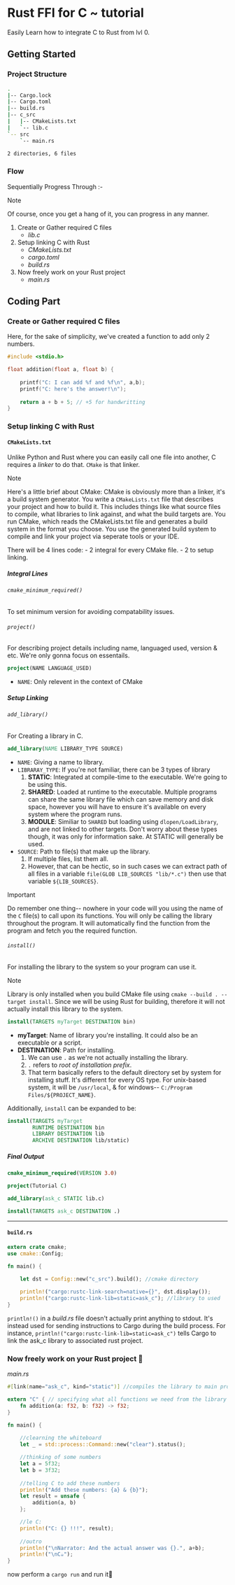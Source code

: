 # Rust FFI for C ~ tutorial

Easily Learn how to integrate C to Rust from lvl 0.

## Getting Started

### Project Structure

```bash
.
|-- Cargo.lock
|-- Cargo.toml
|-- build.rs
|-- c_src
|   |-- CMakeLists.txt
|   `-- lib.c
`-- src
    `-- main.rs

2 directories, 6 files
```

### Flow

Sequentially Progress Through :-

> [!NOTE]
> Of course, once you get a hang of it, you can progress in any manner.

1. Create or Gather required C files
    - *lib.c*
2. Setup linking C with Rust
    - *CMakeLists.txt*
    - *cargo.toml*
    - *build.rs*
3. Now freely work on your Rust project
    - *main.rs*

## Coding Part

### Create or Gather required C files

Here, for the sake of simplicity, we've created a function to add only 2 numbers.

```c
#include <stdio.h>

float addition(float a, float b) {
    
    printf("C: I can add %f and %f\n", a,b);
    printf("C: here's the answer!\n");
    
    return a + b + 5; // +5 for handwritting
}
```

### Setup linking C with Rust

#### `CMakeLists.txt`

Unlike Python and Rust where you can easily call one file into another, C requires a *linker* to do that. `CMake` is that linker.

> [!NOTE]
> Here's a little brief about CMake:
> CMake is obviously more than a linker, it's a build system generator.
> You write a `CMakeLists.txt` file that describes your project and how to build it. This includes things like what source files to compile, what libraries to link against, and what the build targets are.
> You run CMake, which reads the CMakeLists.txt file and generates a build system in the format you choose.
> You use the generated build system to compile and link your project via seperate tools or your IDE.

There will be 4 lines code:
    - 2 integral for every CMake file.
    - 2 to setup linking.

##### Integral Lines

###### `cmake_minimum_required()`

To set minimum version for avoiding compatability issues.

###### `project()`

For describing project details including name, languaged used, version & etc.
We're only gonna focus on essentails.

```cmake
project(NAME LANGUAGE_USED) 
```

- `NAME`: Only relevent in the context of CMake

##### Setup Linking

###### `add_library()`

For Creating a library in C.

```cmake
add_library(NAME LIBRARY_TYPE SOURCE)
```

- `NAME`: Giving a name to library.
- `LIBRARAY_TYPE`: If you're not familiar, there can be 3 types of library
    1. **STATIC**: Integrated at compile-time to the executable. We're going to be using this.
    2. **SHARED**: Loaded at runtime to the executable. Multiple programs can share the same library file which can save memory and disk space, however you will have to ensure it's available on every system where the program runs.
    3. **MODULE**: Similiar to `SHARED` but loading using `dlopen/LoadLibrary`, and are not linked to other targets. Don't worry about these types though, it was only for information sake. At STATIC will generally be used.
- `SOURCE`: Path to file(s) that make up the library.
    1. If multiple files, list them all.
    2. However, that can be hectic, so in such cases we can extract path of all files in a variable `file(GLOB LIB_SOURCES "lib/*.c")` then use that variable `${LIB_SOURCES}`.

> [!IMPORTANT]
> Do remember one thing-- nowhere in your code will you using the name of the `C` file(s) to call upon its functions. You will only be calling the library throughout the program. It will automatically find the function from the program and fetch you the required function.

###### `install()`

For installing the library to the system so your program can use it.

> [!NOTE]
> Library is only installed when you build CMake file using `cmake --build . --target install`.
> Since we will be using Rust for building, therefore it will not actually install this library to the system.

```cmake
install(TARGETS myTarget DESTINATION bin)
```

- **myTarget**: Name of library you're installing. It could also be an executable or a script.
- **DESTINATION**: Path for installing.
    1. We can use `.` as we're not actually installing the library.
    2. `.` refers to *root of installation prefix*.
    3. That term basically refers to the default directory set by system for installing stuff. It's different for every OS type. For unix-based system, it will be `/usr/local`, & for windows-- `C:/Program Files/${PROJECT_NAME}`.

Additionally, `install` can be expanded to be:

```cmake
install(TARGETS myTarget
        RUNTIME DESTINATION bin
        LIBRARY DESTINATION lib
        ARCHIVE DESTINATION lib/static)
```

##### Final Output

```cmake
cmake_minimum_required(VERSION 3.0)

project(Tutorial C)

add_library(ask_c STATIC lib.c)

install(TARGETS ask_c DESTINATION .)
```

---

#### `build.rs`


```rust
extern crate cmake;
use cmake::Config;

fn main() {
    
    let dst = Config::new("c_src").build(); //cmake directory

    println!("cargo:rustc-link-search=native={}", dst.display());
    println!("cargo:rustc-link-lib=static=ask_c"); //library to used
}
```

`println!()` in a *build.rs* file doesn't actually print anything to stdout. It's instead used for sending instructions to Cargo during the build process.
For instance, `println!("cargo:rustc-link-lib=static=ask_c")` tells Cargo to link the ask_c library to associated rust project.

### Now freely work on your Rust project 🚀

*main.rs*

```rust
#[link(name="ask_c", kind="static")] //compiles the library to main program

extern "C" { // specifying what all functions we need from the library
    fn addition(a: f32, b: f32) -> f32;
}

fn main() {
    
    //clearning the whiteboard
    let _ = std::process::Command::new("clear").status();

    //thinking of some numbers
    let a = 5f32;
    let b = 3f32;
    
    //telling C to add these numbers
    println!("Add these numbers: {a} & {b}");
    let result = unsafe {
        addition(a, b)
    };

    //le C:
    println!("C: {} !!!", result);
    
    //outro
    println!("\nNarrator: And the actual answer was {}.", a+b);
    println!("\nC☕");
}
```

now perform a `cargo run` and run it🍹
